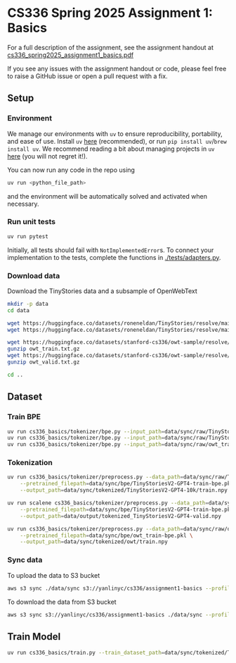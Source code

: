 # CS336 Spring 2025 Assignment 1: Basics

For a full description of the assignment, see the assignment handout at
[cs336_spring2025_assignment1_basics.pdf](./cs336_spring2025_assignment1_basics.pdf)

If you see any issues with the assignment handout or code, please feel free to
raise a GitHub issue or open a pull request with a fix.

## Setup

### Environment
We manage our environments with `uv` to ensure reproducibility, portability, and ease of use.
Install `uv` [here](https://github.com/astral-sh/uv) (recommended), or run `pip install uv`/`brew install uv`.
We recommend reading a bit about managing projects in `uv` [here](https://docs.astral.sh/uv/guides/projects/#managing-dependencies) (you will not regret it!).

You can now run any code in the repo using
```sh
uv run <python_file_path>
```
and the environment will be automatically solved and activated when necessary.

### Run unit tests


```sh
uv run pytest
```

Initially, all tests should fail with `NotImplementedError`s.
To connect your implementation to the tests, complete the
functions in [./tests/adapters.py](./tests/adapters.py).

### Download data
Download the TinyStories data and a subsample of OpenWebText

``` sh
mkdir -p data
cd data

wget https://huggingface.co/datasets/roneneldan/TinyStories/resolve/main/TinyStoriesV2-GPT4-train.txt
wget https://huggingface.co/datasets/roneneldan/TinyStories/resolve/main/TinyStoriesV2-GPT4-valid.txt

wget https://huggingface.co/datasets/stanford-cs336/owt-sample/resolve/main/owt_train.txt.gz
gunzip owt_train.txt.gz
wget https://huggingface.co/datasets/stanford-cs336/owt-sample/resolve/main/owt_valid.txt.gz
gunzip owt_valid.txt.gz

cd ..
```

## Dataset

### Train BPE
``` sh
uv run cs336_basics/tokenizer/bpe.py --input_path=data/sync/raw/TinyStoriesV2-GPT4-valid.txt --vocab_size=300
uv run cs336_basics/tokenizer/bpe.py --input_path=data/sync/raw/TinyStoriesV2-GPT4-train.txt --vocab_size=10000
uv run cs336_basics/tokenizer/bpe.py --input_path=data/sync/raw/owt_train.txt --vocab_size=32000 --pre_tokens_path=data/sync/bpe/owt_train-pre_tokens.pkl
```

### Tokenization

``` sh
uv run cs336_basics/tokenizer/preprocess.py --data_path=data/sync/raw/TinyStoriesV2-GPT4-train.10k.txt \
    --pretrained_filepath=data/sync/bpe/TinyStoriesV2-GPT4-train-bpe.pkl \
    --output_path=data/sync/tokenized/TinyStoriesV2-GPT4-10k/train.npy

uv run scalene cs336_basics/tokenizer/preprocess.py --data_path=data/sync/raw/TinyStoriesV2-GPT4-valid.txt \
    --pretrained_filepath=data/sync/bpe/TinyStoriesV2-GPT4-train-bpe.pkl \
    --output_path=data/output/tokenized_TinyStoriesV2-GPT4-valid.npy

uv run cs336_basics/tokenizer/preprocess.py --data_path=data/sync/raw/owt_train.txt \
    --pretrained_filepath=data/sync/bpe/owt_train-bpe.pkl \
    --output_path=data/sync/tokenized/owt/train.npy
```

### Sync data

To upload the data to S3 bucket
``` sh
aws s3 sync ./data/sync s3://yanlinyc/cs336/assignment1-basics --profile yanlinyc
```

To download the data from S3 bucket
``` sh
aws s3 sync s3://yanlinyc/cs336/assignment1-basics ./data/sync --profile yanlinyc
```

## Train Model
``` sh
uv run cs336_basics/train.py --train_dataset_path=data/sync/tokenized/TinyStoriesV2-GPT4/train.npy
```
